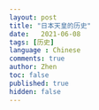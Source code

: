 ```yaml
---
layout: post
title: "日本天皇的历史"
date:   2021-06-08
tags: [历史]
language : Chinese
comments: true
author: Zhen
toc: false
published: true
hidden: false
---
```

<!--stackedit_data:
eyJoaXN0b3J5IjpbLTEzNDcxNzM4NDhdfQ==
-->